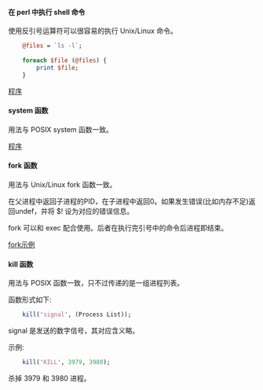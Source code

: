 
#### 在 perl 中执行 shell 命令

使用反引号运算符可以很容易的执行 Unix/Linux 命令。
```pl
    @files = `ls -l`;
    
    foreach $file (@files) {
        print $file;
    }
```

[程序](../tests/shell_cmd.pl)

#### system 函数

用法与 POSIX system 函数一致。

[程序](../tests/system.pl)


#### fork 函数

用法与 Unix/Linux fork 函数一致。

在父进程中返回子进程的PID，在子进程中返回0。如果发生错误(比如内存不足)返回undef，并将 $! 设为对应的错误信息。

fork 可以和 exec 配合使用。后者在执行完引号中的命令后进程即结束。

[fork示例](../tests/fork.pl)


#### kill 函数

用法与 POSIX 函数一致，只不过传递的是一组进程列表。

函数形式如下:
```pl
    kill('signal', (Process List));
```
signal 是发送的数字信号，其对应含义略。

示例:
```pl
    kill('KILL', 3979, 3980);
```
杀掉 3979 和 3980 进程。
